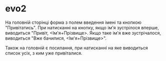 # evo2
На головній сторінці форма з полем введення імені та кнопкою "Привітатись". При натисканні на кнопку, якщо ім'я зустрілося вперше, виводиться "Привіт, <Ім'я+Прізвище>. Якщо таке ім'я вже зустрічалося, виводиться "Вже бачилися, <Ім'я+Прізвище>".

Також на головній є посилання, при натисканні на яке виводиться список усіх, з ким уже привіталися.
